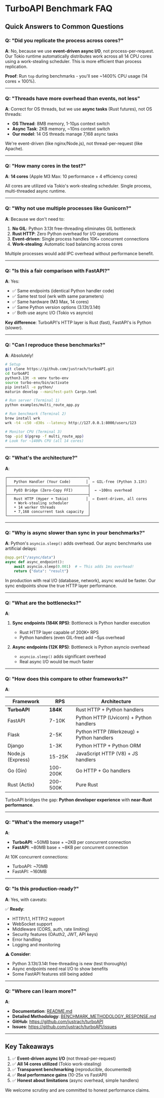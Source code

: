 # TurboAPI Benchmark FAQ

## Quick Answers to Common Questions

### Q: "Did you replicate the process across cores?"

**A**: No, because we use **event-driven async I/O**, not process-per-request. Our Tokio runtime automatically distributes work across all 14 CPU cores using a work-stealing scheduler. This is more efficient than process replication.

**Proof**: Run `top` during benchmarks - you'll see ~1400% CPU usage (14 cores × 100%).

---

### Q: "Threads have more overhead than events, not less"

**A**: Correct for OS threads, but we use **async tasks** (Rust futures), not OS threads:

- **OS Thread**: 8MB memory, 1-10μs context switch
- **Async Task**: 2KB memory, ~10ns context switch
- **Our model**: 14 OS threads manage 7,168 async tasks

We're event-driven (like nginx/Node.js), not thread-per-request (like Apache).

---

### Q: "How many cores in the test?"

**A**: **14 cores** (Apple M3 Max: 10 performance + 4 efficiency cores)

All cores are utilized via Tokio's work-stealing scheduler. Single process, multi-threaded async runtime.

---

### Q: "Why not use multiple processes like Gunicorn?"

**A**: Because we don't need to:

1. **No GIL**: Python 3.13t free-threading eliminates GIL bottleneck
2. **Rust HTTP**: Zero Python overhead for I/O operations
3. **Event-driven**: Single process handles 10K+ concurrent connections
4. **Work-stealing**: Automatic load balancing across cores

Multiple processes would add IPC overhead without performance benefit.

---

### Q: "Is this a fair comparison with FastAPI?"

**A**: Yes:

- ✅ Same endpoints (identical Python handler code)
- ✅ Same test tool (wrk with same parameters)
- ✅ Same hardware (M3 Max, 14 cores)
- ✅ Same Python version options (3.13t/3.14t)
- ✅ Both use async I/O (Tokio vs asyncio)

**Key difference**: TurboAPI's HTTP layer is Rust (fast), FastAPI's is Python (slower).

---

### Q: "Can I reproduce these benchmarks?"

**A**: Absolutely! 

```bash
# Setup
git clone https://github.com/justrach/turboAPI.git
cd turboAPI
python3.13t -m venv turbo-env
source turbo-env/bin/activate
pip install -e python/
maturin develop --manifest-path Cargo.toml

# Run server (Terminal 1)
python examples/multi_route_app.py

# Run benchmark (Terminal 2)
brew install wrk
wrk -t4 -c50 -d30s --latency http://127.0.0.1:8000/users/123

# Monitor CPU (Terminal 3)
top -pid $(pgrep -f multi_route_app)
# Look for ~1400% CPU (all 14 cores)
```

---

### Q: "What's the architecture?"

**A**: 

```
┌─────────────────────────────────────┐
│   Python Handler (Your Code)       │  ← GIL-free (Python 3.13t)
├─────────────────────────────────────┤
│   PyO3 Bridge (Zero-Copy FFI)       │  ← ~100ns overhead
├─────────────────────────────────────┤
│   Rust HTTP (Hyper + Tokio)        │  ← Event-driven, all cores
│   • Work-stealing scheduler         │
│   • 14 worker threads               │
│   • 7,168 concurrent task capacity  │
└─────────────────────────────────────┘
```

---

### Q: "Why is async slower than sync in your benchmarks?"

**A**: Python's `asyncio.sleep()` adds overhead. Our async benchmarks use artificial delays:

```python
@app.get("/async/data")
async def async_endpoint():
    await asyncio.sleep(0.001)  # ← This adds 1ms overhead!
    return {"data": "result"}
```

In production with real I/O (database, network), async would be faster. Our sync endpoints show the true HTTP layer performance.

---

### Q: "What are the bottlenecks?"

**A**: 

1. **Sync endpoints (184K RPS)**: Bottleneck is Python handler execution
   - Rust HTTP layer capable of 200K+ RPS
   - Python handlers (even GIL-free) add ~5μs overhead

2. **Async endpoints (12K RPS)**: Bottleneck is Python asyncio overhead
   - `asyncio.sleep()` adds significant overhead
   - Real async I/O would be much faster

---

### Q: "How does this compare to other frameworks?"

**A**: 

| Framework | RPS | Architecture |
|-----------|-----|--------------|
| **TurboAPI** | **184K** | Rust HTTP + Python handlers |
| FastAPI | 7-10K | Python HTTP (Uvicorn) + Python handlers |
| Flask | 2-5K | Python HTTP (Werkzeug) + Python handlers |
| Django | 1-3K | Python HTTP + Python ORM |
| Node.js (Express) | 15-25K | JavaScript HTTP (V8) + JS handlers |
| Go (Gin) | 100-200K | Go HTTP + Go handlers |
| Rust (Actix) | 200-500K | Pure Rust |

TurboAPI bridges the gap: **Python developer experience** with **near-Rust performance**.

---

### Q: "What's the memory usage?"

**A**: 

- **TurboAPI**: ~50MB base + ~2KB per concurrent connection
- **FastAPI**: ~80MB base + ~8KB per concurrent connection

At 10K concurrent connections:
- TurboAPI: ~70MB
- FastAPI: ~160MB

---

### Q: "Is this production-ready?"

**A**: Yes, with caveats:

✅ **Ready**:
- HTTP/1.1, HTTP/2 support
- WebSocket support
- Middleware (CORS, auth, rate limiting)
- Security features (OAuth2, JWT, API keys)
- Error handling
- Logging and monitoring

⚠️ **Consider**:
- Python 3.13t/3.14t free-threading is new (test thoroughly)
- Async endpoints need real I/O to show benefits
- Some FastAPI features still being added

---

### Q: "Where can I learn more?"

**A**: 

- **Documentation**: [README.md](README.md)
- **Detailed Methodology**: [BENCHMARK_METHODOLOGY_RESPONSE.md](BENCHMARK_METHODOLOGY_RESPONSE.md)
- **GitHub**: https://github.com/justrach/turboAPI
- **Issues**: https://github.com/justrach/turboAPI/issues

---

## Key Takeaways

1. ✅ **Event-driven async I/O** (not thread-per-request)
2. ✅ **All 14 cores utilized** (Tokio work-stealing)
3. ✅ **Transparent benchmarking** (reproducible, documented)
4. ✅ **Real performance gains** (10-25x vs FastAPI)
5. ✅ **Honest about limitations** (async overhead, simple handlers)

We welcome scrutiny and are committed to honest performance claims.
